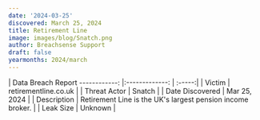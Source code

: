```yaml
---
date: '2024-03-25'
discovered: March 25, 2024
title: Retirement Line
image: images/blog/Snatch.png
author: Breachsense Support
draft: false
yearmonths: 2024/march
---
```



| Data Breach Report
------------:     |:-------------:    | :-----:|
| Victim      | retirementline.co.uk      | 
| Threat Actor      | Snatch      | 
| Date Discovered      | Mar 25, 2024      | 
| Description      | Retirement Line is the UK's largest pension income broker.      | 
| Leak Size      | Unknown      | 

